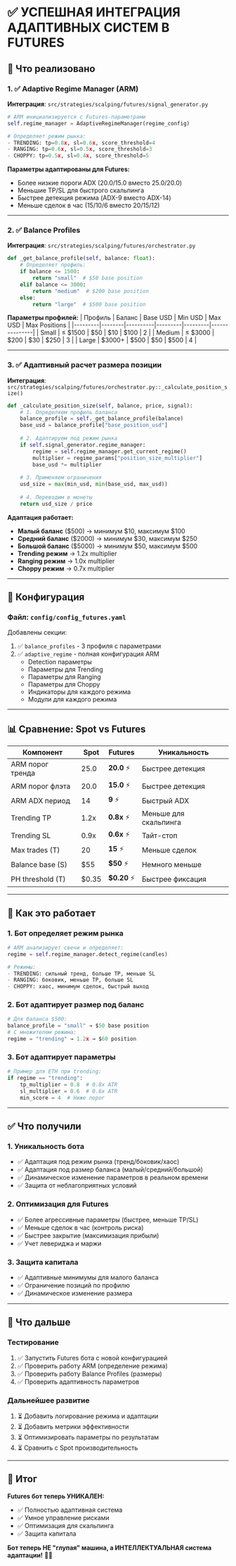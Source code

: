 # ✅ УСПЕШНАЯ ИНТЕГРАЦИЯ АДАПТИВНЫХ СИСТЕМ В FUTURES

## 🎯 Что реализовано

### 1. ✅ Adaptive Regime Manager (ARM)
**Интеграция**: `src/strategies/scalping/futures/signal_generator.py`

```python
# ARM инициализируется с Futures-параметрами
self.regime_manager = AdaptiveRegimeManager(regime_config)

# Определяет режим рынка:
- TRENDING: tp=0.8x, sl=0.6x, score_threshold=4
- RANGING: tp=0.6x, sl=0.5x, score_threshold=3
- CHOPPY: tp=0.5x, sl=0.4x, score_threshold=5
```

**Параметры адаптированы для Futures:**
- Более низкие пороги ADX (20.0/15.0 вместо 25.0/20.0)
- Меньшие TP/SL для быстрого скальпинга
- Быстрее детекция режима (ADX-9 вместо ADX-14)
- Меньше сделок в час (15/10/6 вместо 20/15/12)

---

### 2. ✅ Balance Profiles
**Интеграция**: `src/strategies/scalping/futures/orchestrator.py`

```python
def _get_balance_profile(self, balance: float):
    # Определяет профиль:
    if balance <= 1500:
        return "small"  # $50 base position
    elif balance <= 3000:
        return "medium"  # $200 base position
    else:
        return "large"  # $500 base position
```

**Параметры профилей:**
| Профиль | Баланс | Base USD | Min USD | Max USD | Max Positions |
|---------|--------|----------|---------|---------|---------------|
| Small | ≤ $1500 | $50 | $10 | $100 | 2 |
| Medium | ≤ $3000 | $200 | $30 | $250 | 3 |
| Large | $3000+ | $500 | $50 | $500 | 4 |

---

### 3. ✅ Адаптивный расчет размера позиции
**Интеграция**: `src/strategies/scalping/futures/orchestrator.py::_calculate_position_size()`

```python
def _calculate_position_size(self, balance, price, signal):
    # 1. Определяем профиль баланса
    balance_profile = self._get_balance_profile(balance)
    base_usd = balance_profile["base_position_usd"]
    
    # 2. Адаптируем под режим рынка
    if self.signal_generator.regime_manager:
        regime = self.regime_manager.get_current_regime()
        multiplier = regime_params["position_size_multiplier"]
        base_usd *= multiplier
    
    # 3. Применяем ограничения
    usd_size = max(min_usd, min(base_usd, max_usd))
    
    # 4. Переводим в монеты
    return usd_size / price
```

**Адаптация работает:**
- **Малый баланс** ($500) → минимум $10, максимум $100
- **Средний баланс** ($2000) → минимум $30, максимум $250
- **Большой баланс** ($5000) → минимум $50, максимум $500
- **Trending режим** → 1.2x multiplier
- **Ranging режим** → 1.0x multiplier
- **Choppy режим** → 0.7x multiplier

---

## 🔧 Конфигурация

### Файл: `config/config_futures.yaml`

Добавлены секции:
1. ✅ `balance_profiles` - 3 профиля с параметрами
2. ✅ `adaptive_regime` - полная конфигурация ARM
   - Detection параметры
   - Параметры для Trending
   - Параметры для Ranging
   - Параметры для Choppy
   - Индикаторы для каждого режима
   - Модули для каждого режима

---

## 📊 Сравнение: Spot vs Futures

| Компонент | Spot | Futures | Уникальность |
|-----------|------|---------|--------------|
| ARM порог тренда | 25.0 | **20.0** ⚡ | Быстрее детекция |
| ARM порог флэта | 20.0 | **15.0** ⚡ | Быстрее детекция |
| ARM ADX период | 14 | **9** ⚡ | Быстрый ADX |
| Trending TP | 1.2x | **0.8x** ⚡ | Меньше для скальпинга |
| Trending SL | 0.9x | **0.6x** ⚡ | Тайт-стоп |
| Max trades (T) | 20 | **15** ⚡ | Меньше сделок |
| Balance base (S) | $55 | **$50** ⚡ | Немного меньше |
| PH threshold (T) | $0.35 | **$0.20** ⚡ | Быстрее фиксация |

---

## 🎯 Как это работает

### 1. Бот определяет режим рынка
```python
# ARM анализирует свечи и определяет:
regime = self.regime_manager.detect_regime(candles)

# Режимы:
- TRENDING: сильный тренд, больше TP, меньше SL
- RANGING: боковик, меньше TP, больше SL
- CHOPPY: хаос, минимум сделок, быстрый выход
```

### 2. Бот адаптирует размер под баланс
```python
# Для баланса $500:
balance_profile = "small" → $50 base position
# С множителем режима:
regime = "trending" → 1.2x → $60 position
```

### 3. Бот адаптирует параметры
```python
# Пример для ETH при trending:
if regime == "trending":
    tp_multiplier = 0.8  # 0.8x ATR
    sl_multiplier = 0.6  # 0.6x ATR
    min_score = 4  # Ниже порог
```

---

## ✅ Что получили

### 1. Уникальность бота
- ✅ Адаптация под режим рынка (тренд/боковик/хаос)
- ✅ Адаптация под размер баланса (малый/средний/большой)
- ✅ Динамическое изменение параметров в реальном времени
- ✅ Защита от неблагоприятных условий

### 2. Оптимизация для Futures
- ✅ Более агрессивные параметры (быстрее, меньше TP/SL)
- ✅ Меньше сделок в час (контроль риска)
- ✅ Быстрее закрытие (максимизация прибыли)
- ✅ Учет левериджа и маржи

### 3. Защита капитала
- ✅ Адаптивные минимумы для малого баланса
- ✅ Ограничение позиций по профилю
- ✅ Динамическое изменение размера

---

## 🚀 Что дальше

### Тестирование
1. ✅ Запустить Futures бота с новой конфигурацией
2. ✅ Проверить работу ARM (определение режима)
3. ✅ Проверить работу Balance Profiles (размеры)
4. ✅ Проверить адаптивность параметров

### Дальнейшее развитие
1. ⏳ Добавить логирование режима и адаптации
2. ⏳ Добавить метрики эффективности
3. ⏳ Оптимизировать параметры по результатам
4. ⏳ Сравнить с Spot производительность

---

## 📌 Итог

**Futures бот теперь УНИКАЛЕН:**
- ✅ Полностью адаптивная система
- ✅ Умное управление рисками
- ✅ Оптимизация для скальпинга
- ✅ Защита капитала

**Бот теперь НЕ "глупая" машина, а ИНТЕЛЛЕКТУАЛЬНАЯ система адаптации!** 🧠✨


